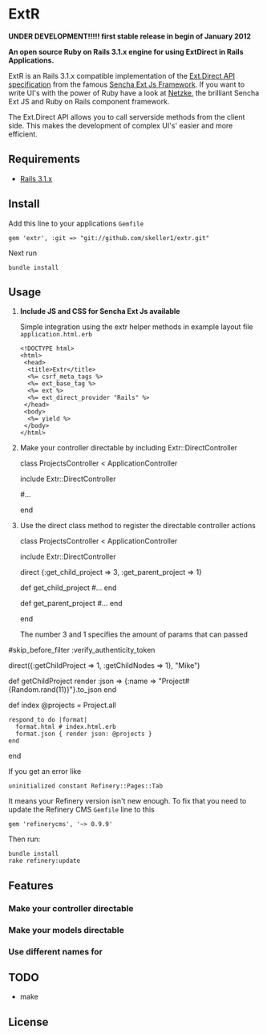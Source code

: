 # __ExtR__


__UNDER DEVELOPMENT!!!!! first stable release in begin of January 2012__

__An open source Ruby on Rails 3.1.x engine for using ExtDirect in Rails Applications.__

ExtR is an Rails 3.1.x compatible implementation of the [Ext.Direct API specification](http://bla.de) from the famous [Sencha Ext Js Framework](http://www.sencha.com/). If you want to write UI's with the power of Ruby have a look at [Netzke](http://netzke.org/), the brilliant Sencha Ext JS and Ruby on Rails component framework.

The Ext.Direct API allows you to call serverside methods from the client side. This makes the development of complex UI's' easier and more efficient.


## Requirements

* [Rails 3.1.x](http://github.com/rails/rails)


## Install

Add this line to your applications `Gemfile`

    gem 'extr', :git => "git://github.com/skeller1/extr.git"

Next run

    bundle install



## Usage

1.  __Include JS and CSS for Sencha Ext Js available__


    Simple integration using the extr helper methods in example layout file `application.html.erb`

        <!DOCTYPE html>
        <html>
         <head>
          <title>Extr</title>
          <%= csrf_meta_tags %>
          <%= ext_base_tag %>
          <%= ext %>
          <%= ext_direct_provider "Rails" %>
         </head>
         <body>
          <%= yield %>
         </body>
        </html>



2.  Make your controller directable by including Extr::DirectController

    class ProjectsController < ApplicationController

     include Extr::DirectController

     #...

    end


3.  Use the direct class method to register the directable controller actions


    class ProjectsController < ApplicationController

     include Extr::DirectController

     direct {:get_child_project => 3, :get_parent_project => 1}



     def get_child_project
      #...
     end

     def get_parent_project
      #...
     end

    end


    The number 3 and 1 specifies the amount of params that can passed


  #skip_before_filter :verify_authenticity_token

  direct({:getChildProject => 1, :getChildNodes => 1}, "Mike")


  def getChildProject
    render :json => {:name => "Project#{Random.rand(11)}"}.to_json
  end


  def index
    @projects = Project.all

    respond_to do |format|
      format.html # index.html.erb
      format.json { render json: @projects }
    end
  end


If you get an error like

    uninitialized constant Refinery::Pages::Tab

It means your Refinery version isn't new enough. To fix that you need to update the Refinery CMS `Gemfile` line to this

    gem 'refinerycms', '~> 0.9.9'

Then run:

    bundle install
    rake refinery:update


## Features


### Make your controller directable

### Make your models directable

### Use different names for

## TODO

* make

## License

